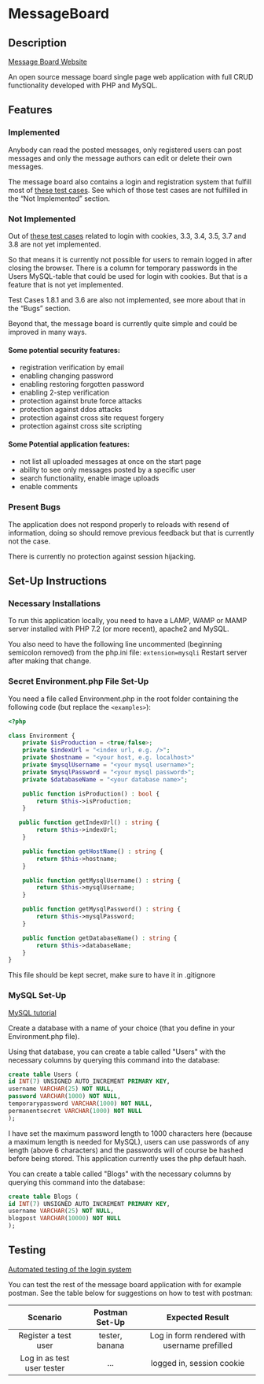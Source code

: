 # MessageBoard

## Description

[Message Board Website](http://youedvin.com/ "Youedvin")

An open source message board single page web application with full CRUD functionality developed with PHP and MySQL. 

## Features

### Implemented

Anybody can read the posted messages, only registered users can post messages and only the message authors can edit or delete their own messages. 

The message board also contains a login and registration system that fulfill most of [these test cases](https://github.com/dntoll/1dv610/blob/master/assignments/A2_resources/TestCases.md "Test Cases"). See which of those test cases are not fulfilled in the “Not Implemented” section.

### Not Implemented

Out of [these test cases](https://github.com/dntoll/1dv610/blob/master/assignments/A2_resources/TestCases.md "Test Cases") related to login with cookies, 3.3, 3.4, 3.5, 3.7 and 3.8 are not yet implemented.

So that means it is currently not possible for users to remain logged in after closing the browser. There is a column for temporary passwords in the Users MySQL-table that could be used for login with cookies. But that is a feature that is not yet implemented. 

Test Cases 1.8.1 and 3.6 are also not implemented, see more about that in the “Bugs” section.

Beyond that, the message board is currently quite simple and could be improved in many ways. 

#### Some potential security features: 
* registration verification by email 
* enabling changing password
* enabling restoring forgotten password
* enabling 2-step verification
* protection against brute force attacks
* protection against ddos attacks
* protection against cross site request forgery
* protection against cross site scripting

#### Some Potential application features: 

* not list all uploaded messages at once on the start page
* ability to see only messages posted by a specific user
* search functionality, enable image uploads
* enable comments

### Present Bugs

The application does not respond properly to reloads with resend of information, doing so should remove previous feedback but that is currently not the case. 

There is currently no protection against session hijacking. 

## Set-Up Instructions

### Necessary Installations

To run this application locally, you need to have a LAMP, WAMP or MAMP server installed with PHP 7.2 (or more recent), apache2 and MySQL. 

You also need to have the following line uncommented (beginning semicolon removed) from the php.ini file:
` extension=mysqli `
Restart server after making that change.

### Secret Environment.php File Set-Up

You need a file called Environment.php in the root folder containing the following code (but replace the `<examples>`):

```php
<?php

class Environment {
    private $isProduction = <true/false>;
    private $indexUrl = "<index url, e.g. />"; 
    private $hostname = "<your host, e.g. localhost>"
    private $mysqlUsername = "<your mysql username>";
    private $mysqlPassword = "<your mysql password>";
    private $databaseName = "<your database name>";

    public function isProduction() : bool {
        return $this->isProduction;
    }

   public function getIndexUrl() : string {
        return $this->indexUrl;
    }

    public function getHostName() : string {
        return $this->hostname;
    }

    public function getMysqlUsername() : string {
        return $this->mysqlUsername;
    }

    public function getMysqlPassword() : string {
        return $this->mysqlPassword;
    }

    public function getDatabaseName() : string {
        return $this->databaseName;
    }
}
```

This file should be kept secret, make sure to have it in .gitignore

### MySQL Set-Up

[MySQL tutorial](https://www.digitalocean.com/community/tutorials/a-basic-mysql-tutorial "MySQL tutorial")

Create a database with a name of your choice (that you define in your Environment.php file).

Using that database, you can create a table called "Users" with the necessary columns by querying this command into the database:

```sql
create table Users (
id INT(7) UNSIGNED AUTO_INCREMENT PRIMARY KEY, 
username VARCHAR(25) NOT NULL,
password VARCHAR(1000) NOT NULL,
temporarypassword VARCHAR(1000) NOT NULL,
permanentsecret VARCHAR(1000) NOT NULL
);
```

I have set the maximum password length to 1000 characters here (because a maximum length is needed for MySQL), users can use passwords of any length (above 6 characters) and the passwords will of course be hashed before being stored. This application currently uses the php default hash. 

You can create a table called "Blogs" with the necessary columns by querying this command into the database:

```sql
create table Blogs (
id INT(7) UNSIGNED AUTO_INCREMENT PRIMARY KEY, 
username VARCHAR(25) NOT NULL,
blogpost VARCHAR(10000) NOT NULL
);
```

## Testing

[Automated testing of the login system](http://csquiz.lnu.se:25083/index.php "1dv610 Assignment check")

You can test the rest of the message board application with for example postman. See the table below for suggestions on how to test with postman:

**Scenario**|**Postman Set-Up**|**Expected Result**
:-----:|:-----:|:-----:
Register a test user | tester, banana | Log in form rendered with username prefilled
Log in as test user tester | ... | logged in, session cookie
